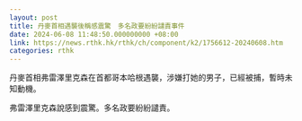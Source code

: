 ```yaml
---
layout: post
title: 丹麥首相遇襲後稱感震驚　多名政要紛紛譴責事件
date: 2024-06-08 11:48:50.000000000 +08:00
link: https://news.rthk.hk/rthk/ch/component/k2/1756612-20240608.htm
categories: rthk
---
```


丹麥首相弗雷澤里克森在首都哥本哈根遇襲，涉嫌打她的男子，已經被捕，暫時未知動機。

弗雷澤里克森說感到震驚。多名政要紛紛譴責。
